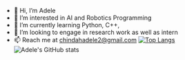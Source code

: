 - 👋 Hi, I’m Adele
- 👀 I’m interested in AI and Robotics Programming
- 🌱 I’m currently learning Python, C++, 
- 💞️ I’m looking to engage in research work as well as intern
- 📫 Reach me at chindahadele2@gmail.com
[![Top Langs](https://github-readme-stats.vercel.app/api/top-langs/?username=AI-Nerd1)](https://github.com/AI-Nerd1/github-readme-stats)
![Adele's GitHub stats](https://github-readme-stats.vercel.app/api?username=AI-Nerd1&show_icons=true&theme=radical)



<!---
AI-Nerd1/AI-Nerd1 is a ✨ special ✨ repository because its `README.md` (this file) appears on your GitHub profile.
You can click the Preview link to take a look at your changes.
--->
